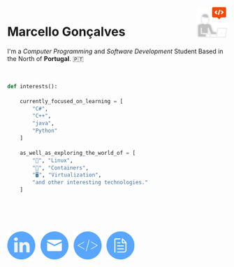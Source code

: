 <img align="right" width="70" height="70" src="https://github.com/Marcello-Goncalves/Marcello-Goncalves/blob/main/GitHub_Profile/programmer.png">

# Marcello Gonçalves

I'm a *Computer Programming* and *Software Development* Student Based in the North of **Portugal**. 🇵🇹

<br>

```python
def interests():
    
    currently_focused_on_learning = [
        "C#",
        "C++",
        "java",
        "Python"
    ]

    as_well_as_exploring_the_world_of = [
        "🐧", "Linux",
        "🐋", "Containers",
        "🖥️", "Virtualization",
        "and other interesting technologies."
    ]
    
```

<!--
### Interests:

Currently foused on learning ***C#**, **Java**, **Python*** and ***C++***.

 As well as exploring the world of 🐧 **Linux** , 🖥️ **Virtualization** , 🐋 **Containers** and other interesting technologies.

-->

<br>

#

[![Linkedin](https://github.com/Marcello-Goncalves/Marcello-Goncalves/blob/main/GitHub_Profile/linkedin64px.png)](https://www.linkedin.com/in/marcello-gon%C3%A7alves-9258211b9/) &nbsp; [![Email](https://github.com/Marcello-Goncalves/Marcello-Goncalves/blob/main/GitHub_Profile/mail64px.png)](mailto:marcellogoncalves.pt@gmail.com) &nbsp; [![Repos](https://github.com/Marcello-Goncalves/Marcello-Goncalves/blob/main/GitHub_Profile/coding64px.png)](https://github.com/Marcello-Goncalves?tab=repositories) &nbsp; [![PRA](https://github.com/Marcello-Goncalves/Marcello-Goncalves/blob/main/GitHub_Profile/file64px.png)](https://marcellomartinsgon.wixsite.com/home)
